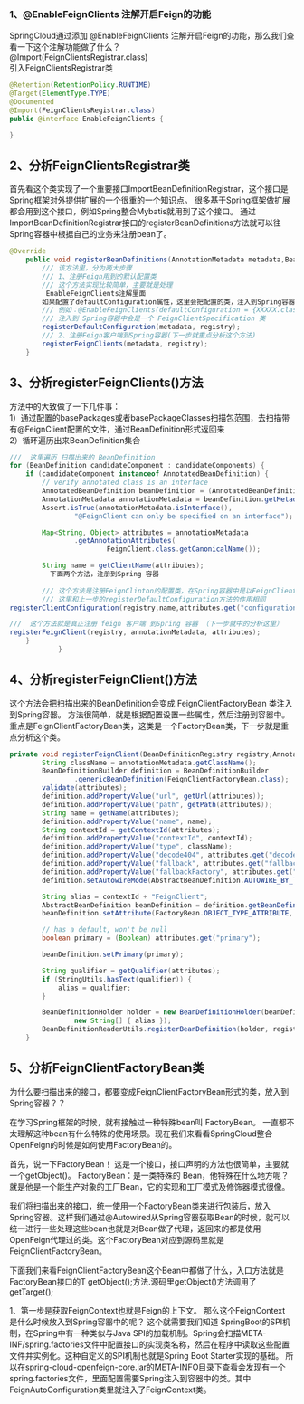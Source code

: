 ### 1、@EnableFeignClients 注解开启Feign的功能
SpringCloud通过添加 @EnableFeignClients 注解开启Feign的功能，那么我们查看一下这个注解功能做了什么？  
@Import(FeignClientsRegistrar.class)  
引入FeignClientsRegistrar类
```java
@Retention(RetentionPolicy.RUNTIME)  
@Target(ElementType.TYPE)  
@Documented  
@Import(FeignClientsRegistrar.class)  
public @interface EnableFeignClients {

}
```
## 2、分析FeignClientsRegistrar类
首先看这个类实现了一个重要接口ImportBeanDefinitionRegistrar，这个接口是Spring框架对外提供扩展的一个很重的一个知识点。
很多基于Spring框架做扩展都会用到这个接口，例如Spring整合Mybatis就用到了这个接口。
通过ImportBeanDefinitionRegistrar接口的registerBeanDefinitions方法就可以往Spring容器中根据自己的业务来注册bean了。
```java
@Override
	public void registerBeanDefinitions(AnnotationMetadata metadata,BeanDefinitionRegistry registry) {
		/// 该方法里，分为两大步骤
		/// 1、注册Feign用到的默认配置类
		/// 这个方法实现比较简单，主要就是处理
		 EnableFeignClients注解里面
		如果配置了defaultConfiguration属性，这里会把配置的类，注入到Spring容器
		/// 例如：@EnableFeignClients(defaultConfiguration = {XXXXX.class})
		/// 注入到 Spring容器中会是一个 FeignClientSpecification 类
		registerDefaultConfiguration(metadata, registry);
		/// 2、注册Feign客户端到Spring容器(下一步就重点分析这个方法)
		registerFeignClients(metadata, registry);
	}
```
## 3、分析registerFeignClients()方法
方法中的大致做了一下几件事：  
1）通过配置的basePackages或者basePackageClasses扫描包范围，去扫描带有@FeignClient配置的文件，通过BeanDefinition形式返回来  
2）循环遍历出来BeanDefinition集合
```java
///  这里遍历 扫描出来的 BeanDefinition
for (BeanDefinition candidateComponent : candidateComponents) {
	if (candidateComponent instanceof AnnotatedBeanDefinition) {
		// verify annotated class is an interface
		AnnotatedBeanDefinition beanDefinition = (AnnotatedBeanDefinition) candidateComponent;
		AnnotationMetadata annotationMetadata = beanDefinition.getMetadata();
		Assert.isTrue(annotationMetadata.isInterface(),
				"@FeignClient can only be specified on an interface");

		Map<String, Object> attributes = annotationMetadata
				.getAnnotationAttributes(
						FeignClient.class.getCanonicalName());

		String name = getClientName(attributes);
		  下面两个方法，注册到Spring 容器
		
		/// 这个方法是注册FeignClinton的配置类，在Spring容器中是以FeignClientSpecification形式的Bean呈现的
		/// 这里和上一步的registerDefaultConfiguration方法的作用相同
registerClientConfiguration(registry,name,attributes.get("configuration"));

///  这个方法就是真正注册 feign 客户端 到Spring 容器 （下一步就中的分析这里）
registerFeignClient(registry, annotationMetadata, attributes);
	}
			}

```
## 4、分析registerFeignClient()方法
这个方法会把扫描出来的BeanDefinition会变成 FeignClientFactoryBean 类注入到Spring容器。
方法很简单，就是根据配置设置一些属性，然后注册到容器中。
重点是FeignClientFactoryBean类，这类是一个FactoryBean类，下一步就是重点分析这个类。
```java
private void registerFeignClient(BeanDefinitionRegistry registry,AnnotationMetadata annotationMetadata, Map<String, Object> attributes) {
		String className = annotationMetadata.getClassName();
		BeanDefinitionBuilder definition = BeanDefinitionBuilder
				.genericBeanDefinition(FeignClientFactoryBean.class);
		validate(attributes);
		definition.addPropertyValue("url", getUrl(attributes));
		definition.addPropertyValue("path", getPath(attributes));
		String name = getName(attributes);
		definition.addPropertyValue("name", name);
		String contextId = getContextId(attributes);
		definition.addPropertyValue("contextId", contextId);
		definition.addPropertyValue("type", className);
		definition.addPropertyValue("decode404", attributes.get("decode404"));
		definition.addPropertyValue("fallback", attributes.get("fallback"));
		definition.addPropertyValue("fallbackFactory", attributes.get("fallbackFactory"));
		definition.setAutowireMode(AbstractBeanDefinition.AUTOWIRE_BY_TYPE);

		String alias = contextId + "FeignClient";
		AbstractBeanDefinition beanDefinition = definition.getBeanDefinition();
		beanDefinition.setAttribute(FactoryBean.OBJECT_TYPE_ATTRIBUTE, className);

		// has a default, won't be null
		boolean primary = (Boolean) attributes.get("primary");

		beanDefinition.setPrimary(primary);

		String qualifier = getQualifier(attributes);
		if (StringUtils.hasText(qualifier)) {
			alias = qualifier;
		}

		BeanDefinitionHolder holder = new BeanDefinitionHolder(beanDefinition, className,
				new String[] { alias });
		BeanDefinitionReaderUtils.registerBeanDefinition(holder, registry);
	}

```
## 5、分析FeignClientFactoryBean类
为什么要扫描出来的接口，都要变成FeignClientFactoryBean形式的类，放入到Spring容器？？

在学习Spring框架的时候，就有接触过一种特殊bean叫 FactoryBean。 一直都不太理解这种bean有什么特殊的使用场景。现在我们来看看SpringCloud整合OpenFeign的时候是如何使用FactoryBean的。

首先，说一下FactoryBean！ 这是一个接口，接口声明的方法也很简单，主要就一个getObject()。
FactoryBean：是一类特殊的 Bean，他特殊在什么地方呢？就是他是一个能生产对象的工厂Bean，它的实现和工厂模式及修饰器模式很像。

我们将扫描出来的接口，统一使用一个FactoryBean类来进行包装后，放入Spring容器。这样我们通过@Autowired从Spring容器获取Bean的时候，就可以统一进行一些处理这些bean也就是对Bean做了代理，返回来的都是使用OpenFeign代理过的类。这个FactoryBean对应到源码里就是FeignClientFactoryBean。

下面我们来看FeignClientFactoryBean这个Bean中都做了什么，入口方法就是FactoryBean接口的T getObject();方法.源码里getObject()方法调用了getTarget();

1、第一步是获取FeignContext也就是Feign的上下文。
那么这个FeignContext 是什么时候放入到Spring容器中的呢？
这个就需要我们知道 SpringBoot的SPI机制，在Spring中有一种类似与Java SPI的加载机制。Spring会扫描META-INF/spring.factories文件中配置接口的实现类名称，然后在程序中读取这些配置文件并实例化。这种自定义的SPI机制也就是Spring Boot Starter实现的基础。
所以在spring-cloud-openfeign-core.jar的META-INFO目录下查看会发现有一个spring.factories文件，里面配置需要Spring注入到容器中的类。其中FeignAutoConfiguration类里就注入了FeignContext类。


